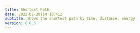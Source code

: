 ```yaml
---
title: Shortest Path
date: 2022-02-20T14:18:41Z
subtitle: Shows the shortest path by time, distance, energy
version: 0.6.5
---
```

